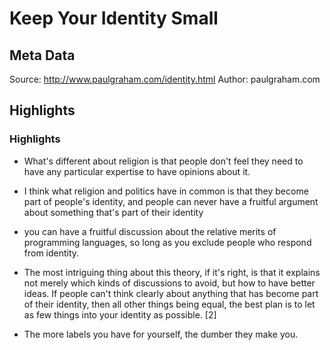 # Keep Your Identity Small

## Meta Data

Source:  http://www.paulgraham.com/identity.html 
Author: paulgraham.com

## Highlights

### Highlights

- What's different about religion is that people don't feel they need to have any particular expertise to have opinions about it.
- I think what religion and politics have in common is that they become part of people's identity, and people can never have a fruitful argument about something that's part of their identity
- you can have a fruitful discussion about the relative merits of programming languages, so long as you exclude people who respond from identity.
- The most intriguing thing about this theory, if it's right, is that it explains not merely which kinds of discussions to avoid, but how to have better ideas. If people can't think clearly about anything that has become part of their identity, then all other things being equal, the best plan is to let as few things into your identity as possible. [2]
  
- The more labels you have for yourself, the dumber they make you.
